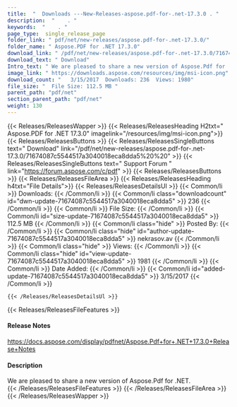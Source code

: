 ```yaml
---
title:  "  Downloads ---New-Releases-aspose.pdf-for-.net-17.3.0 . " 
description:  "    . " 
keywords:  "    . " 
page_type:  single_release_page
folder_link: " pdf/net/new-releases/aspose.pdf-for-.net-17.3.0/"
folder_name: " Aspose.PDF for .NET 17.3.0"
download_link: " /pdf/net/new-releases/aspose.pdf-for-.net-17.3.0/71674087c5544517a3040018eca8dda5"
download_text: " Download"
Intro_text: " We are pleased to share a new version of Aspose.Pdf for .NET."
image_link: " https://downloads.aspose.com/resources/img/msi-icon.png"
download_count: "   3/15/2017  Downloads: 236  Views: 1980"
file_size: "  File Size: 112.5 MB "
parent_path: "pdf/net"
section_parent_path: "pdf/net"
weight: 130 
---
```


{{< Releases/ReleasesWapper >}}
  {{< Releases/ReleasesHeading H2txt=" Aspose.PDF for .NET 17.3.0" imagelink="/resources/img/msi-icon.png">}}
  {{< Releases/ReleasesButtons >}}
    {{< Releases/ReleasesSingleButtons text=" Download" link="/pdf/net/new-releases/aspose.pdf-for-.net-17.3.0/71674087c5544517a3040018eca8dda5%20%20" >}}
    {{< Releases/ReleasesSingleButtons text=" Support Forum " link="https://forum.aspose.com/c/pdf" >}}
  {{< Releases/ReleasesButtons >}}
  {{< Releases/ReleasesFileArea >}}
    {{< Releases/ReleasesHeading h4txt="File Details">}}
    {{< Releases/ReleasesDetailsUl >}}
            {{< Common/li  >}} Downloads: {{< /Common/li >}} 
      {{< Common/li class="downloadcount" id="dwn-update-71674087c5544517a3040018eca8dda5" >}} 236 {{< /Common/li >}} 
      {{< Common/li  >}} File Size: {{< /Common/li >}} 
      {{< Common/li id="size-update-71674087c5544517a3040018eca8dda5" >}} 112.5 MB {{< /Common/li >}} 
      {{< Common/li  class="hide" >}} Posted By: {{< /Common/li >}} 
      {{< Common/li class="hide" id="author-update-71674087c5544517a3040018eca8dda5" >}} nekrasov.av {{< /Common/li >}} 
      {{< Common/li class="hide"  >}} Views: {{< /Common/li >}} 
      {{< Common/li class="hide" id="view-update-71674087c5544517a3040018eca8dda5" >}} 1981 {{< /Common/li >}} 
      {{< Common/li  >}} Date Added: {{< /Common/li >}} 
      {{< Common/li id="added-update-71674087c5544517a3040018eca8dda5" >}} 3/15/2017 {{< /Common/li >}} 

    {{< /Releases/ReleasesDetailsUl >}}

  {{< Releases/ReleasesFileFeatures >}}
      <h4>Release Notes</h4><div><a href="https://docs.aspose.com/display/pdfnet/Aspose.Pdf+for+.NET+17.3.0+Release+Notes">https://docs.aspose.com/display/pdfnet/Aspose.Pdf+for+.NET+17.3.0+Release+Notes</a></div><h4>Description</h4><div class="HTMLDescription">We are pleased to share a new version of Aspose.Pdf for .NET.</div>
  {{< /Releases/ReleasesFileFeatures >}}
 {{< /Releases/ReleasesFileArea >}}
{{< /Releases/ReleasesWapper >}}


